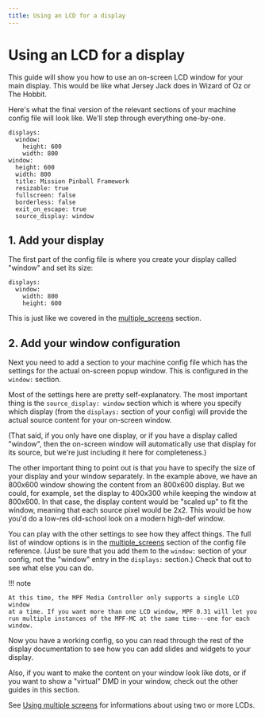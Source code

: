 ```yaml
---
title: Using an LCD for a display
---
```


# Using an LCD for a display


This guide will show you how to use an on-screen LCD window for your
main display. This would be like what Jersey Jack does in Wizard of Oz
or The Hobbit.

Here's what the final version of the relevant sections of your machine
config file will look like. We'll step through everything one-by-one.

``` mpf-mc-config
displays:
  window:
    height: 600
    width: 800
window:
  height: 600
  width: 800
  title: Mission Pinball Framework
  resizable: true
  fullscreen: false
  borderless: false
  exit_on_escape: true
  source_display: window
```

## 1. Add your display

The first part of the config file is where you create your display
called "window" and set its size:

``` mpf-mc-config
displays:
  window:
    width: 800
    height: 600
```

This is just like we covered in the [multiple_screens](../../index.md) section.

## 2. Add your window configuration

Next you need to add a section to your machine config file which has the
settings for the actual on-screen popup window. This is configured in
the `window:` section.

Most of the settings here are pretty self-explanatory. The most
important thing is the `source_display: window` section which is where
you specify which display (from the `displays:` section of your config)
will provide the actual source content for your on-screen window.

(That said, if you only have one display, or if you have a display
called "window", then the on-screen window will automatically use that
display for its source, but we're just including it here for
completeness.)

The other important thing to point out is that you have to specify the
size of your display and your window separately. In the example above,
we have an 800x600 window showing the content from an 800x600 display.
But we could, for example, set the display to 400x300 while keeping the
window at 800x600. In that case, the display content would be "scaled
up" to fit the window, meaning that each source pixel would be 2x2.
This would be how you'd do a low-res old-school look on a modern
high-def window.

You can play with the other settings to see how they affect things. The
full list of window options is in the [multiple_screens](../../config/window.md) section of the config file reference. (Just be sure that you
add them to the `window:` section of your config, not the "window"
entry in the `displays:` section.) Check that out to see what else you
can do.

!!! note

    At this time, the MPF Media Controller only supports a single LCD window
    at a time. If you want more than one LCD window, MPF 0.31 will let you
    run multiple instances of the MPF-MC at the same time---one for each
    window.

Now you have a working config, so you can read through the rest of the
display documentation to see how you can add slides and widgets to your
display.

Also, if you want to make the content on your window look like dots, or
if you want to show a "virtual" DMD in your window, check out the
other guides in this section.

See [Using multiple screens](multiple_screens.md) for informations
about using two or more LCDs.

